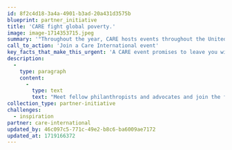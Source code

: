 ```yaml
---
id: 8f2c4d18-3a4a-4901-b3ad-20a431d3575b
blueprint: partner_initiative
title: 'CARE fight global poverty.'
image: image-1714353715.jpeg
summary: '"Throughout the year, CARE hosts events throughout the United States and in the over 100 countries where we work. These events are designed to bring people together, spark meaningful conversation around our work, and resource our future for the fight against global poverty."'
call_to_action: 'Join a Care International event'
key_facts_that_make_this_urgent: 'A CARE event promises to leave you with answers about how we can all help support women and girls around the world. You will find yourself among a passionate group of philanthropists and change-makers who are committed to cutting poverty off at its roots and providing tools for sustainable change to the people most vulnerable to hunger, violence and disease.'
description:
  -
    type: paragraph
    content:
      -
        type: text
        text: "Meet fellow philanthropists and advocates and join the fight against global poverty at one of CARE'S many events and trips."
collection_type: partner-initiative
challenges:
  - inspiration
partner: care-international
updated_by: 46c097c5-771c-49e2-b8c6-ba6009ae7172
updated_at: 1719166372
---
```

